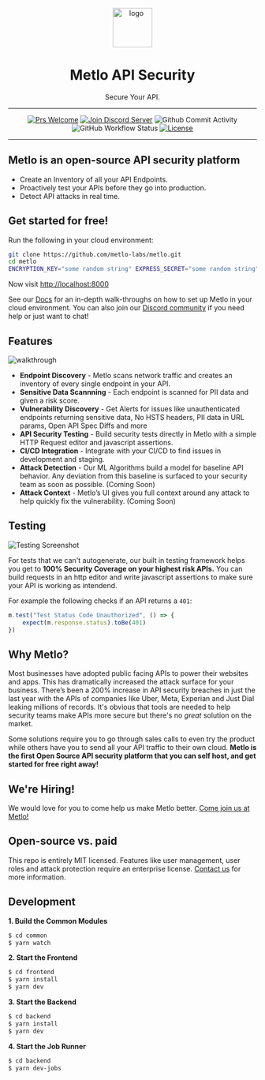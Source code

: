 <p align="center">
  <picture>
    <source media="(prefers-color-scheme: dark)" srcset="https://storage.googleapis.com/metlo-security-public-images/metlo_logo_horiz_negative%404x.png" height="80">
    <img alt="logo" src="https://storage.googleapis.com/metlo-security-public-images/metlo_logo_horiz%404x.png" height="80">
  </picture>
  <h1 align="center">Metlo API Security</h1>
  <p align="center">Secure Your API.</p>
</p>

---
<div align="center">

[![Prs Welcome](https://img.shields.io/badge/PRs-welcome-brightgreen.svg?style=shields)](http://makeapullrequest.com)
[![Join Discord Server](https://img.shields.io/badge/discord%20community-join-blue)](https://discord.com/invite/C3jK4tSt)
![Github Commit Activity](https://img.shields.io/github/commit-activity/m/metlo-labs/metlo)
![GitHub Workflow Status](https://img.shields.io/github/workflow/status/metlo-labs/metlo/build)
[![License](https://img.shields.io/badge/license-MIT-brightgreen)](/LICENSE)

</div>

---

## Metlo is an open-source API security platform
* Create an Inventory of all your API Endpoints.
* Proactively test your APIs before they go into production.
* Detect API attacks in real time.

## Get started for free!

Run the following in your cloud environment:

```bash
git clone https://github.com/metlo-labs/metlo.git
cd metlo
ENCRYPTION_KEY="some random string" EXPRESS_SECRET="some random string" docker-compose up
```

Now visit [http://localhost:8000](http://localhost:8000)

See our [Docs](https://docs.metlo.com/docs) for an in-depth walk-throughs on how to set up Metlo in your cloud environment. You can also join our [Discord community](https://discord.com/invite/C3jK4tSt) if you need help or just want to chat!

## Features
![walkthrough](https://storage.googleapis.com/metlo-security-public-images/walkthrough.gif)

* **Endpoint Discovery** - Metlo scans network traffic and creates an inventory of every single endpoint in your API.
* **Sensitive Data Scannning** - Each endpoint is scanned for PII data and given a risk score.
* **Vulnerability Discovery** - Get Alerts for issues like unauthenticated endpoints returning sensitive data, No HSTS headers, PII data in URL params, Open API Spec Diffs and more
* **API Security Testing** - Build security tests directly in Metlo with a simple HTTP Request editor and javascript assertions.
* **CI/CD Integration** - Integrate with your CI/CD to find issues in development and staging.
* **Attack Detection** - Our ML Algorithms build a model for baseline API behavior. Any deviation from this baseline is surfaced to your security team as soon as possible. (Coming Soon)
* **Attack Context** - Metlo’s UI gives you full context around any attack to help quickly fix the vulnerability. (Coming Soon)

## Testing
![Testing Screenshot](https://storage.googleapis.com/metlo-security-public-images/testing.png)

For tests that we can't autogenerate, our built in testing framework helps you get to **100% Security Coverage on your highest risk APIs.** You can build requests in an http editor and write javascript assertions to make sure your API is working as intendend.

For example the following checks if an API returns a `401`:

```javascript
m.test("Test Status Code Unauthorized", () => {
    expect(m.response.status).toBe(401)
})
```

## Why Metlo?

Most businesses have adopted public facing APIs to power their websites and apps.
This has dramatically increased the attack surface for your business.
There’s been a 200% increase in API security breaches in just the last year with the APIs of companies like Uber, Meta, Experian and Just Dial leaking millions of records.
It's obvious that tools are needed to help security teams make APIs more secure but there's no *great* solution on the market.

Some solutions require you to go through sales calls to even try the product while others have you to send all your API traffic to their own cloud. **Metlo is the first Open Source API security platform that you can self host, and get started for free right away!**

## We're Hiring!

We would love for you to come help us make Metlo better. [Come join us at Metlo!](mailto:akshay@metlo.com)

## Open-source vs. paid

This repo is entirely MIT licensed. Features like user management, user roles and attack protection require an enterprise license. [Contact us](mailto:shri@metlo.com) for more information.

## Development

**1. Build the Common Modules**

```bash
$ cd common
$ yarn watch
```

**2. Start the Frontend**

```bash
$ cd frontend
$ yarn install
$ yarn dev
```

**3. Start the Backend**

```bash
$ cd backend
$ yarn install
$ yarn dev
```

**4. Start the Job Runner**

```bash
$ cd backend
$ yarn dev-jobs
```
